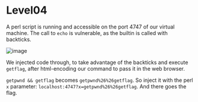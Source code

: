 # Level04

A perl script is running and accessible on the port 4747 of our virtual machine. The call to `echo` is vulnerable, as the builtin is called with backticks.

![image](https://user-images.githubusercontent.com/29956389/90311171-97e75f80-def8-11ea-8d77-0d178e0b3b2a.png)

We injected code through, to take advantage of the backticks and execute `getflag`, after html-encoding our command to pass it in the web browser.

`getpwnd && getflag` becomes `getpwnd%26%26getflag`. So inject it with the perl `x` parameter: `localhost:4747?x=getpwnd%26%26getflag`. And there goes the flag.
